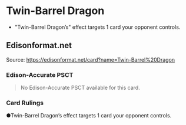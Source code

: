 # Twin-Barrel Dragon

*   "Twin-Barrel Dragon’s" effect targets 1 card your opponent controls.

## Edisonformat.net

Source: https://edisonformat.net/card?name=Twin-Barrel%20Dragon

### Edison-Accurate PSCT

> No Edison-Accurate PSCT available for this card.

### Card Rulings

●Twin-Barrel Dragon’s effect targets 1 card your opponent controls.
            